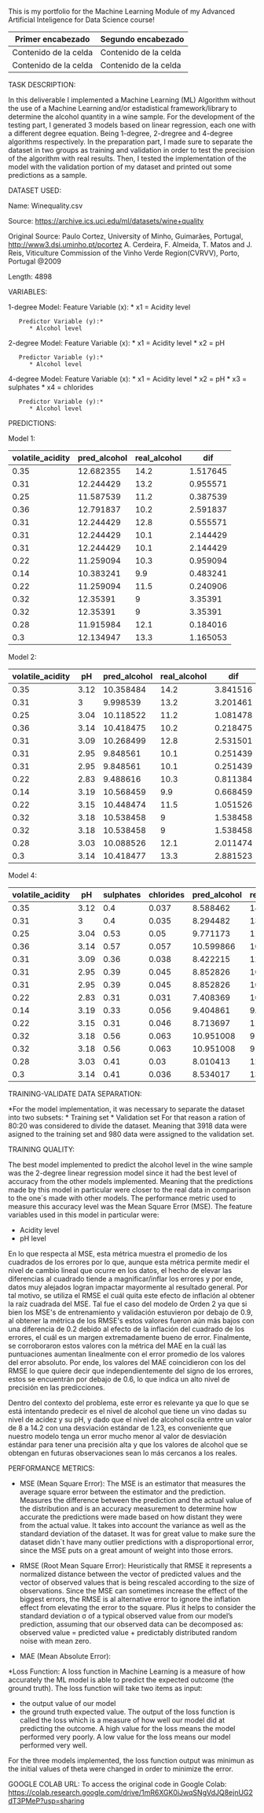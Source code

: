This is my portfolio for the Machine Learning Module of my Advanced Artificial Inteligence for Data Science course!

| Primer encabezado | Segundo encabezado |
| ------------- | ------------- |
| Contenido de la celda  | Contenido de la celda  |
| Contenido de la celda  | Contenido de la celda  |

TASK DESCRIPTION:

In this deliverable I implemented a Machine Learning (ML) Algorithm without the use of a Machine Learning and/or estadistical framework/library to determine the alcohol quantity 
in a wine sample. For the development of the testing part, I generated 3 models based on linear regression, each one with a different degree equation. Being 1-degree, 2-dregree 
and 4-degree algorithms respectively. In the preparation part, I made sure to separate the dataset in two groups as training and validation in order to test the precision of the 
algorithm with real results. Then, I tested the implementation of the model with the validation portion of my dataset and printed out some predictions as a sample. 

DATASET USED: 

  Name: Winequality.csv
  
  Source: https://archive.ics.uci.edu/ml/datasets/wine+quality
  
  Original Source: Paulo Cortez, University of Minho, Guimarães, Portugal, http://www3.dsi.uminho.pt/pcortez
    A. Cerdeira, F. Almeida, T. Matos and J. Reis, Viticulture Commission of the Vinho Verde Region(CVRVV), Porto, Portugal
    @2009
   
  Length: 4898

VARIABLES:

  1-degree Model: 
      Feature Variable (x):
          * x1 = Acidity level

       Predictor Variable (y):*
          * Alcohol level

  2-degree Model:
        Feature Variable (x):
          * x1 = Acidity level
          * x2 = pH

       Predictor Variable (y):*
          * Alcohol level
  4-degree Model:
        Feature Variable (x):
          * x1 = Acidity level
          * x2 = pH
          * x3 = sulphates
          * x4 = chlorides

       Predictor Variable (y):*
          * Alcohol level

PREDICTIONS:

Model 1:

| volatile_acidity | pred_alcohol | real_alcohol | dif |
| ------------- | ------------- | ------------- |------------- |
0.35|12.682355|14.2|1.517645|
0.31|12.244429|13.2|0.955571|
0.25|11.587539|11.2|0.387539|
0.36|12.791837|10.2|2.591837|
0.31|12.244429|12.8|0.555571|
0.31|12.244429|10.1|2.144429|
0.31|12.244429|10.1|2.144429|
0.22|11.259094|10.3|0.959094|
0.14|10.383241|9.9|0.483241|
0.22|11.259094|11.5|0.240906|
0.32|12.35391|9|3.35391|
0.32|12.35391|9|3.35391|
0.28|11.915984|12.1|0.184016|
0.3|12.134947|13.3|1.165053|

Model 2:

| volatile_acidity | pH | pred_alcohol | real_alcohol | dif |
| ------------- | ------------- | ------------- |------------- | ------------- |
0.35|3.12|10.358484|14.2|3.841516|
0.31|3|9.998539|13.2|3.201461|
0.25|3.04|10.118522|11.2|1.081478|
0.36|3.14|10.418475|10.2|0.218475|
0.31|3.09|10.268499|12.8|2.531501|
0.31|2.95|9.848561|10.1|0.251439|
0.31|2.95|9.848561|10.1|0.251439|
0.22|2.83|9.488616|10.3|0.811384|
0.14|3.19|10.568459|9.9|0.668459|
0.22|3.15|10.448474|11.5|1.051526|
0.32|3.18|10.538458|9|1.538458|
0.32|3.18|10.538458|9|1.538458|
0.28|3.03|10.088526|12.1|2.011474|
0.3|3.14|10.418477|13.3|2.881523|

Model 4:

| volatile_acidity | pH | sulphates | chlorides | pred_alcohol | real_alcohol | dif |
| ------------- | ------------- | ------------- |------------- | ------------- | ------------- | ------------- |
0.35|3.12|0.4|0.037|8.588462|14.2|5.611538|
0.31|3|0.4|0.035|8.294482|13.2|4.905518|
0.25|3.04|0.53|0.05|9.771173|11.2|1.428827|
0.36|3.14|0.57|0.057|10.599866|10.2|0.399866|
0.31|3.09|0.36|0.038|8.422215|12.8|4.377785|
0.31|2.95|0.39|0.045|8.852826|10.1|1.247174|
0.31|2.95|0.39|0.045|8.852826|10.1|1.247174|
0.22|2.83|0.31|0.031|7.408369|10.3|2.891631|
0.14|3.19|0.33|0.056|9.404861|9.9|0.495139|
0.22|3.15|0.31|0.046|8.713697|11.5|2.786303|
0.32|3.18|0.56|0.063|10.951008|9|1.951008|
0.32|3.18|0.56|0.063|10.951008|9|1.951008|
0.28|3.03|0.41|0.03|8.010413|12.1|4.089587|
0.3|3.14|0.41|0.036|8.534017|13.3|4.765983|

			
TRAINING-VALIDATE DATA SEPARATION:

  *For the model implementation, it was necessary to separate the dataset into two subsets:
      * Training set
      * Validation set
   For that reason a ration of 80:20 was considered to divide the dataset. Meaning that 3918 data were asigned to the training set 
   and 980 data were assigned to the validation set.

TRAINING QUALITY:

The best model implemented to predict the alcohol level in the wine sample was the 2-degree linear regression model since it had the best level of accuracy
from the other models implemented. Meaning that the predictions made by this model in particular were closer to the real data in comparison to the one´s made
with other models. The performance metric used to measure this accuracy level was the Mean Square Error (MSE). The feature variables used in this model in particular 
were:
* Acidity level
* pH level

En lo que respecta al MSE, esta métrica muestra el promedio de los cuadrados de los errores por lo que, aunque esta métrica permite medir el nivel de cambio lineal 
que ocurre en los datos, el hecho de elevar las diferencias al cuadrado tiende a magnificar/inflar los errores y por ende, datos muy alejados logran impactar 
mayormente al resultado general. Por tal motivo, se utiliza el RMSE el cuál quita este efecto de inflación al obtener la raíz cuadrada del MSE. Tal fue el caso del 
modelo de Orden 2 ya que si bien los MSE's de entrenamiento y validación estuvieron por debajo de 0.9, al obtener la métrica de los RMSE's estos valores fueron aún 
más bajos con una diferencia de 0.2 debido al efecto de la inflación del cuadrado de los errores, el cuál es un margen extremadamente bueno de error. Finalmente, se 
corroboraron estos valores con la métrica del MAE en la cuál las puntuaciones aumentan linealmente con el error promedio de los valores del error absoluto. Por ende, 
los valores del MAE coincidieron con los del RMSE lo que quiere decir que independientemente del signo de los errores, estos se encuentrán por debajo de 0.6, 
lo que indica un alto nivel de precisión en las predicciones. 

Dentro del contexto del problema, este error es relevante ya que lo que se está intentando predecir es el nivel de alcohol que tiene un vino dadas su nivel de 
acidez y su pH, y dado que el nivel de alcohol oscila entre un valor de 8 a 14.2 con una desviación estándar de 1.23, es conveniente que nuestro modelo tenga un 
error mucho menor al valor de desviación estándar para tener una precisión alta y que los valores de alcohol que se obtengan en futuras observaciones sean lo más 
cercanos a los reales.


PERFORMANCE METRICS:
  * MSE (Mean Square Error):
  The MSE is an estimator that measures the average square error between the estimator and the prediction.
  Measures the difference between the prediction and the actual value of the distribution and is an accuracy measurement to
  determine how accurate the predictions were made based on how distant they were from the actual value. It takes into account the
  variance as well as the standard deviation of the dataset. It was for great value to make sure the dataset didn´t have many outlier predictions with
  a disproportional error, since the MSE puts on a great amount of weight into those errors.
  
  * RMSE (Root Mean Square Error):
    Heuristically that RMSE it represents a normalized distance between the vector of predicted values and the vector of observed values that is being rescaled
    according to the size of observations. Since the MSE can sometimes increase the effect of the biggest errors, the RMSE is al alternative error to ignore the
    inflation effect from elevating the error to the square. Plus it helps to consider the standard deviation σ of a typical observed value from our model’s prediction, 
    assuming that our observed data can be decomposed as:
    observed value = predicted value + predictably distributed random noise with mean zero.
    
  * MAE (Mean Absolute Error):
      
  
  *Loss Function:
  A loss function in Machine Learning is a measure of how accurately the  ML model is able to predict the expected outcome (the ground truth). 
  The loss function will take two items as input: 
  * the output value of our model 
  * the ground truth expected value. 
  The output of the loss function is called the loss which is a measure of how well our model did at predicting the outcome. A high value for the loss 
  means the model performed very poorly. A low value for the loss means our model performed very well.
  
  For the three models implemented, the loss function output was minimun as the initial values of theta were changed in order to minimize the error. 

GOOGLE COLAB URL:
To access the original code in Google Colab: https://colab.research.google.com/drive/1mR6XGK0iJwqSNgVdJQ8ejnUG2dT3PMeP?usp=sharing 
